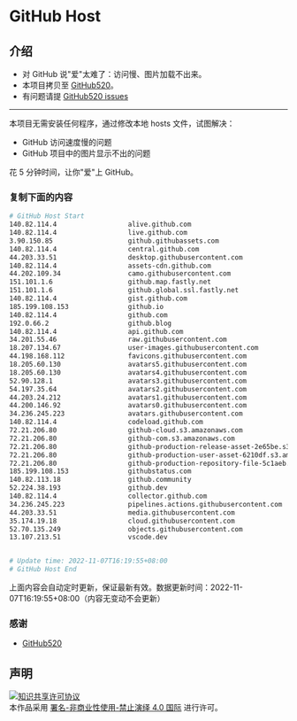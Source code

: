 # GitHub Host
## 介绍
- 对 GitHub 说"爱"太难了：访问慢、图片加载不出来。
- 本项目拷贝至 [GitHub520](https://github.com/521xueweihan/GitHub520)。
- 有问题请提 [GitHub520 issues](https://github.com/521xueweihan/GitHub520/issues/new)

---

本项目无需安装任何程序，通过修改本地 hosts 文件，试图解决：
- GitHub 访问速度慢的问题
- GitHub 项目中的图片显示不出的问题

花 5 分钟时间，让你"爱"上 GitHub。

### 复制下面的内容
```bash
# GitHub Host Start
140.82.114.4                  alive.github.com
140.82.114.4                  live.github.com
3.90.150.85                   github.githubassets.com
140.82.114.4                  central.github.com
44.203.33.51                  desktop.githubusercontent.com
140.82.114.4                  assets-cdn.github.com
44.202.109.34                 camo.githubusercontent.com
151.101.1.6                   github.map.fastly.net
151.101.1.6                   github.global.ssl.fastly.net
140.82.114.4                  gist.github.com
185.199.108.153               github.io
140.82.114.4                  github.com
192.0.66.2                    github.blog
140.82.114.4                  api.github.com
34.201.55.46                  raw.githubusercontent.com
18.207.134.67                 user-images.githubusercontent.com
44.198.168.112                favicons.githubusercontent.com
18.205.60.130                 avatars5.githubusercontent.com
18.205.60.130                 avatars4.githubusercontent.com
52.90.128.1                   avatars3.githubusercontent.com
54.197.35.64                  avatars2.githubusercontent.com
44.203.24.212                 avatars1.githubusercontent.com
44.200.146.92                 avatars0.githubusercontent.com
34.236.245.223                avatars.githubusercontent.com
140.82.114.4                  codeload.github.com
72.21.206.80                  github-cloud.s3.amazonaws.com
72.21.206.80                  github-com.s3.amazonaws.com
72.21.206.80                  github-production-release-asset-2e65be.s3.amazonaws.com
72.21.206.80                  github-production-user-asset-6210df.s3.amazonaws.com
72.21.206.80                  github-production-repository-file-5c1aeb.s3.amazonaws.com
185.199.108.153               githubstatus.com
140.82.113.18                 github.community
52.224.38.193                 github.dev
140.82.114.4                  collector.github.com
34.236.245.223                pipelines.actions.githubusercontent.com
44.203.33.51                  media.githubusercontent.com
35.174.19.18                  cloud.githubusercontent.com
52.70.135.249                 objects.githubusercontent.com
13.107.213.51                 vscode.dev


# Update time: 2022-11-07T16:19:55+08:00
# GitHub Host End

```
上面内容会自动定时更新，保证最新有效。数据更新时间：2022-11-07T16:19:55+08:00（内容无变动不会更新）

### 感谢

- [GitHub520](https://github.com/521xueweihan/GitHub520)

## 声明
<a rel="license" href="https://creativecommons.org/licenses/by-nc-nd/4.0/deed.zh"><img alt="知识共享许可协议" style="border-width: 0" src="https://licensebuttons.net/l/by-nc-nd/4.0/88x31.png"></a><br>本作品采用 <a rel="license" href="https://creativecommons.org/licenses/by-nc-nd/4.0/deed.zh">署名-非商业性使用-禁止演绎 4.0 国际</a> 进行许可。